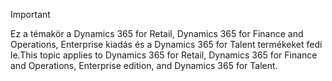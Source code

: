 > [!IMPORTANT]
> <span data-ttu-id="69e51-101">Ez a témakör a Dynamics 365 for Retail, Dynamics 365 for Finance and Operations, Enterprise kiadás és a Dynamics 365 for Talent termékeket fedi le.</span><span class="sxs-lookup"><span data-stu-id="69e51-101">This topic applies to Dynamics 365 for Retail, Dynamics 365 for Finance and Operations, Enterprise edition, and Dynamics 365 for Talent.</span></span>
